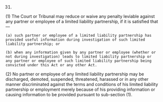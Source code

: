 31.
(1) The Court or Tribunal may reduce or waive any penalty leviable against any partner or employee of a limited liability partnership, if it is satisfied that—

    (a)	such partner or employee of a limited liability partnership has provided useful information during investigation of such limited liability partnership; or

    (b)	when any information given by any partner or employee (whether or not during investigation) leads to limited liability partnership or any partner or employee of such limited liability partnership being convicted under this Act or any other Act.

(2) No partner or employee of any limited liability partnership may be discharged, demoted, suspended, threatened, harassed or in any other manner discriminated against the terms and conditions of his limited liability partnership or employment merely because of his providing information or causing information to be provided pursuant to sub-section (1).
